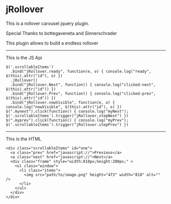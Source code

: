 # jRollover #

This is a rollover carousel jquery plugin.

Special Thanks to bottegaveneta and Sinnerschrader

This plugin allows to build a endless rollover 

---

This is the JS Api

    $('.scrollableItems')
      .bind("jRollover.ready", function(e, o) { console.log("ready", $(this).attr("id"), o) })
      .jRollover() 
      .bind("jRollover.Next", function() { console.log("clicked-next", $(this).attr("id")) })
      .bind("jRollover.Prev", function() { console.log("clicked-prev", $(this).attr("id")) })
      .bind("jRollover.nowVisible", function(e, o) { console.log("nowVisible", $(this).attr("id"), o) })
    $(".mynext").click(function() { console.log("myNext"); $('.scrollableItems').trigger("jRollover.stepNext") })
    $(".myprev").click(function() { console.log("myPrev"); $('.scrollableItems').trigger("jRollover.stepPrev") })

---

This is the HTML 

    <div class="scrollableItems" id="one">
      <a class="prev" href="javascript://">Previous</a>
      <a class="next" href="javascript://">Next</a>
      <div class="frame" style="width:810px;height:200px;" >
        <ul class="window">
          <li class="items">
            <img src="path/to/image.png" height="473" width="810" alt="" /> 
          </li>
        </ul>
      </div>
    </div>
